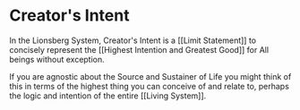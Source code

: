 # Creator's Intent

In the Lionsberg System, Creator's Intent is a [[Limit Statement]] to concisely represent the [[Highest Intention and Greatest Good]] for All beings without exception. 

If you are agnostic about the Source and Sustainer of Life you might think of this in terms of the highest thing you can conceive of and relate to, perhaps the logic and intention of the entire [[Living System]]. 